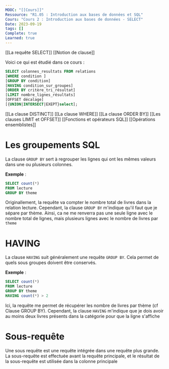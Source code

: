 ```yaml
---
MOOC: "[[Cours]]"
Ressource: "R1.05 : Introduction aux bases de données et SQL"
Cours: "Cours 2 : Introduction aux bases de données - SELECT"
Date: 2023-09-19
tags: []
Complete: true
Learned: true
---
```

[[La requête SELECT]]
[[Notion de clause]]

Voici ce qui est étudié dans ce cours :

```SQL
SELECT colonnes_resultats FROM relations
[WHERE condition ]
[GROUP BY condition]
[HAVING condition_sur_groupes]
[ORDER BY critère_tri_résultat]
[LIMIT nombre_lignes_résultats]
[OFFSET décalage]
[{UNION|INTERSECT|EXEPT}select];
```

[[La clause DISTINCT]]
[[La clause WHERE]]
[[La clause ORDER BY]]
[[Les clauses LIMIT et OFFSET]]
[[Fonctions et opérateurs SQL]]
[[Opérations ensemblistes]]

# Les groupements SQL
La clause `GROUP BY` sert à regrouper les lignes qui ont les mêmes valeurs dans une ou plusieurs colonnes.

**Exemple** :
```SQL
SELECT count(*)
FROM lecture
GROUP BY theme
```
Originallement, la requête va compter le nombre total de livres dans la relation lecture. Cependant, la clause `GROUP BY` m'indique qu'il faut que je sépare par thème. Ainsi, ca ne me renverra pas une seule ligne avec le nombre total de lignes, mais plusieurs lignes avec le nombre de livres par `theme`

# HAVING
La clause `HAVING` suit généralement une requête `GROUP BY`. Cela permet de quels sous groupes doivent être conservés.

**Exemple** :
```SQL
SELECT count(*)
FROM lecture
GROUP BY theme
HAVING count(*) > 2
```
Ici, la requête me permet de récupérer les nombre de livres par thème (cf Clause GROUP BY). Cependant, la clause `HAVING` m'indique que je dois avoir au moins deux livres présents dans la catégorie pour que la ligne s'affiche

# Sous-requête
Une sous requête est une requête intégrée dans une requête plus grande. La sous-requête est effectuée avant la requête principale, et le résultat de la sous-requête est utilisée dans la colonne principale